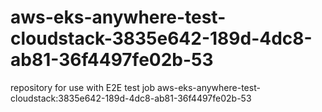 # aws-eks-anywhere-test-cloudstack-3835e642-189d-4dc8-ab81-36f4497fe02b-53
repository for use with E2E test job aws-eks-anywhere-test-cloudstack:3835e642-189d-4dc8-ab81-36f4497fe02b-53
